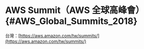 # AWS Summit（AWS 全球高峰會） {#AWS_Global_Summits_2018}

台灣：[https://aws.amazon.com/tw/summits/](https://aws.amazon.com/tw/summits/)



